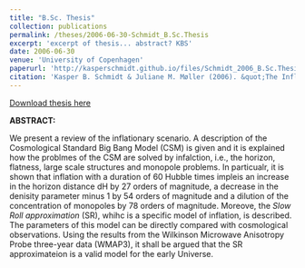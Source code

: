 ```yaml
---
title: "B.Sc. Thesis"
collection: publications
permalink: /theses/2006-06-30-Schmidt_B.Sc.Thesis
excerpt: 'excerpt of thesis... abstract? KBS'
date: 2006-06-30
venue: 'University of Copenhagen'
paperurl: 'http://kasperschmidt.github.io/files/Schmidt_2006_B.Sc.Thesis.pdf'
citation: 'Kasper B. Schmidt & Juliane M. Møller (2006). &quot;The Inflationary Scenario in The Early Universe &quot; <i>University of Copenhagen</i>'
---
```


[Download thesis here](http://kasperschmidt.github.io/files/Schmidt_2006_B.Sc.Thesis.pdf)

__ABSTRACT:__

We present a review of the inflationary scenario. A description of the Cosmological Standard Big Bang Model (CSM) is given and it is explained how the problmes of the CSM are solved by infalction, i.e., the horizon, flatness, large scale structures and monopole problems. In particualr, it is shown that inflation with a duration of 60 Hubble times impleis an increase in the horizon distance dH by 27 orders of magnitude, a decrease in the denisity parameter minus 1 by 54 orders of magnitude and a dilution of the concentration of monopoles by 78 orders of magnitude. Moreove, the *Slow Roll approximation* (SR), whihc is a specific model of inflation, is described. The parameters of this model can be directly compared with cosmological observations. Using the results from the Wilkinson Microwave Anisotropy Probe three-year data (WMAP3), it shall be argued that the SR approximateion is a valid model for the early Universe. 